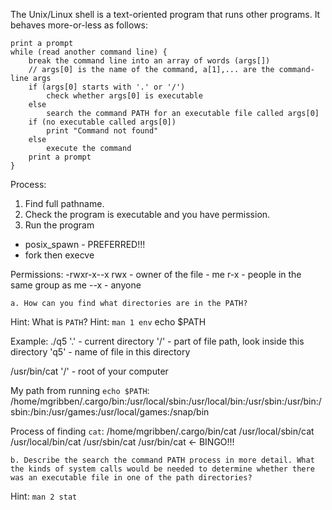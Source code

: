 The Unix/Linux shell is a text-oriented program that runs other programs. It behaves more-or-less as follows:

```
print a prompt
while (read another command line) {
    break the command line into an array of words (args[])
    // args[0] is the name of the command, a[1],... are the command-line args
    if (args[0] starts with '.' or '/')
        check whether args[0] is executable
    else
        search the command PATH for an executable file called args[0]
    if (no executable called args[0])
        print "Command not found"
    else
        execute the command
    print a prompt
}
```

Process:
1. Find full pathname.
2. Check the program is executable and you have permission.
3. Run the program
 - posix_spawn - PREFERRED!!!
 - fork then execve

Permissions:
-rwxr-x--x
rwx - owner of the file - me
r-x - people in the same group as me
--x - anyone

    a. How can you find what directories are in the PATH?
Hint: What is `PATH`?
Hint: `man 1 env`
echo $PATH

Example:
./q5
'.' - current directory
'/' - part of file path, look inside this directory
'q5' - name of file in this directory

/usr/bin/cat
'/' - root of your computer

My path from running `echo $PATH`:
/home/mgribben/.cargo/bin:/usr/local/sbin:/usr/local/bin:/usr/sbin:/usr/bin:/sbin:/bin:/usr/games:/usr/local/games:/snap/bin

Process of finding `cat`:
/home/mgribben/.cargo/bin/cat
/usr/local/sbin/cat
/usr/local/bin/cat
/usr/sbin/cat
/usr/bin/cat <- BINGO!!!


    b. Describe the search the command PATH process in more detail. What the kinds of system calls would be needed to determine whether there was an executable file in one of the path directories?
Hint: `man 2 stat`
